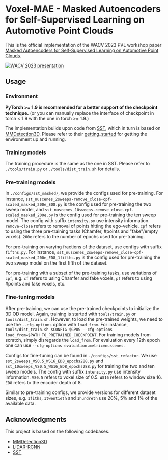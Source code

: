 # Voxel-MAE - Masked Autoencoders for Self-Supervised Learning on Automotive Point Clouds
This is the official implementation of the WACV 2023 PVL workshop paper [Masked Autoencoders for Self-Supervised Learning on Automotive Point Clouds](https://arxiv.org/abs/2207.00531).

[![WACV 2023 presentation](https://img.youtube.com/vi/EVKC69zIplw/0.jpg)](https://www.youtube.com/watch?v=EVKC69zIplw)

## Usage
### Environment
**PyTorch >= 1.9 is recommended for a better support of the checkpoint technique.**
(or you can manually replace the interface of checkpoint in torch < 1.9 with the one in torch >= 1.9.)

The implementation builds upon code from [SST](https://github.com/TuSimple/SST), which in turn is based on [MMDetection3D](https://github.com/open-mmlab/mmdetection3d). Please refer to their [getting_started](https://github.com/open-mmlab/mmdetection3d/blob/master/docs/en/getting_started.md) for getting the environment up and running.

### Training models
The training procedure is the same as the one in SST. Please refer to `./tools/train.py` or `./tools/dist_train.sh` for details.

### Pre-training models

In `./configs/sst_masked/`, we provide the configs used for pre-training. For instance, `sst_nuscenes_2sweeps-remove_close-cpf-scaled_masked_200e_ED8.py` is the config used for pre-training the two sweep model, and `sst_nuscenes_10sweeps-remove_close-cpf-scaled_masked_200e.py` is the config used for pre-training the ten sweep model. The config with suffix `intensity.py` use intensity information. `remove-close` refers to removal of points hitting the ego-vehicle. `cpf` refers to using the three pre-training tasks (Chamfer, #points and "fake"/empty voxels). `200e` refers to the number of epochs used for pre-training.

For pre-training on varying fractions of the dataset, use configs with suffix `fifths.py`. For instance, `sst_nuscenes_2sweeps-remove_close-cpf-scaled_masked_200e_ED8_1fifths.py` is the config used for pre-training the two sweep model on the first fifth of the dataset.

For pre-training with a subset of the pre-training tasks, use variations of `cpf`, e.g. `cf` refers to using Chamfer and fake voxels, `pf` refers to using #points and fake voxels, etc.


### Fine-tuning models

After pre-training, we can use the pre-trained checkpoints to initialize the 3D OD model. Again, training is started with `tools/train.py` or `tools/dist_train.sh`. However, to load the pre-trained weights, we need to use the `--cfg-options` option with `load_from`. For instance, `tools/dist_train.sh $CONFIG $GPUS --cfg-options load_from=$PATH_TO_PRETRAINED_CHECKPOINT`. For training models from scratch, simply disregards the `load_from`. For evaluation every 12th epoch one can use `--cfg-options evaluation.metric=nuscenes`.

Configs for fine-tuning can be found in `./configs/sst_refactor`. We use `sst_2sweeps_VS0.5_WS16_ED8_epochs288.py`  and `sst_10sweeps_VS0.5_WS16_ED8_epochs288.py` for training the two and ten sweep models. The config with suffix `intensity.py` use intensity information. `VS0.5` refers to voxel size of 0.5. `WS16` refers to window size 16. `ED8` refers to the encoder depth of 8.

Similar to pre-training configs, we provide versions for different dataset sizes, e.g. `1fiths`, `1twentieth` and `1hundreth` use 20%, 5% and 1% of the available data.

## Acknowledgments
This project is based on the following codebases.  

* [MMDetection3D](https://github.com/open-mmlab/mmdetection3d)
* [LiDAR-RCNN](https://github.com/TuSimple/LiDAR_RCNN)
* [SST](https://github.com/TuSimple/SST)
